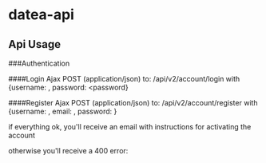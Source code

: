 datea-api
=========


Api Usage
---------


###Authentication

####Login
Ajax POST (application/json) to: /api/v2/account/login
with {username: <username>, password: <password}


####Register
Ajax POST (application/json) to: /api/v2/account/register
with {username: <username>, email: <email>, password: <password>}

if everything ok, you'll receive an email with instructions for activating the account

otherwise you'll receive a 400 error:
  
  
